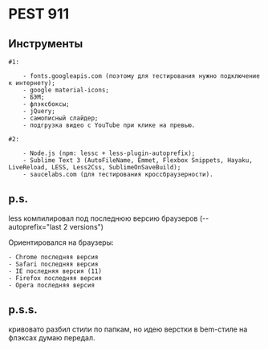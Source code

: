 PEST 911
=======================
Инструменты
------------

	#1:

		- fonts.googleapis.com (поэтому для тестирования нужно подключение к интернету);
		- google material-icons;
		- БЭМ;
		- флэксбоксы;
		- jQuery;
		- самописный слайдер;
		- подгрузка видео с YouTube при клике на превью.

	#2:

		- Node.js (npm: lessc + less-plugin-autoprefix);
		- Sublime Text 3 (AutoFileName, Emmet, Flexbox Snippets, Hayaku, LiveReload, LESS, Less2Css, SublimeOnSaveBuild);
		- saucelabs.com (для тестирования кроссбраузерности).


p.s.
------------
less компилировал под последнюю версию браузеров (--autoprefix="last 2 versions")

Ориентировался на браузеры:

	- Chrome последняя версия
	- Safari последняя версия
	- IE последняя версия (11)
	- Firefox последняя версия
	- Opera последняя версия


p.s.s.
------------
кривовато разбил стили по папкам, но идею верстки в bem-стиле на флэксах думаю передал.